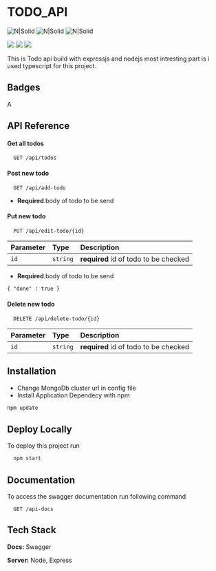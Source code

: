 # TODO_API

![N|Solid](https://img.shields.io/badge/node.js-000000?style=for-the-badge&logo=node.js&logoColor=white?logoWidth=60?color=blue) ![N|Solid](https://img.shields.io/badge/Mongodb-001E2B?style=for-the-badge&logo=mongodb) ![N|Solid](https://img.shields.io/badge/typescript-fffff5?style=for-the-badge&logo=typescript&logoColor=white?logoWidth=60?color=blue)

![](https://img.shields.io/badge/express-000000?style=for-the-badge&logo=express&logoColor=white)
![](https://img.shields.io/badge/npm-cc3534?style=for-the-badge&logo=npm&logoColor=white)
![](https://img.shields.io/badge/swagger-000000?style=for-the-badge&logo=swagger&LogoColor=ffffff)

This is Todo api build with expressjs and nodejs most intresting part is i used
typescript for this project.

## Badges

A

## API Reference

#### Get all todos

```http
  GET /api/todos
```

#### Post new todo

```http
  GET /api/add-todo
```

- **Required**.body of todo to be send

#### Put new todo

```http
  PUT /api/edit-todo/{id}
```

| Parameter | Type     | Description                           |
| :-------- | :------- | :------------------------------------ |
| `id`      | `string` | **required** id of todo to be checked |

- **Required**.body of todo to be send

```html
{ "done" : true }
```

#### Delete new todo

```http
  DELETE /api/delete-todo/{id}
```

| Parameter | Type     | Description                           |
| :-------- | :------- | :------------------------------------ |
| `id`      | `string` | **required** id of todo to be checked |

## Installation

- Change MongoDb cluster url in config file
- Install Application Dependecy with npm

```html
npm update
```

##

## Deploy Locally

To deploy this project run

```bash
  npm start
```

## Documentation

To access the swagger documentation run following command

```http
  GET /api-docs
```

## Tech Stack

**Docs:** Swagger

**Server:** Node, Express
